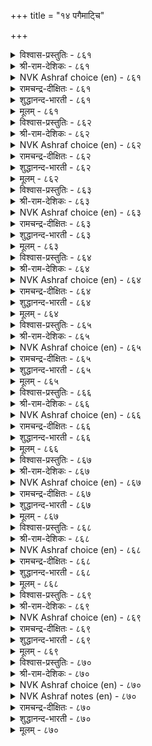 +++
title = "१४ पगैमाट्चि"

+++


<details><summary>विश्वास-प्रस्तुतिः - ८६१</summary>

वलियार्क्कु माऱेट्रल् ओम्बुग ओम्बा  
मॆलियार्मेल् मेग पगै।       ८६१
</details>

<details><summary>श्री-राम-देशिकः - ८६१</summary>

अधिकारः ८७. शत्रुनिर्णयः  
आत्मनोऽपि बलाढ्यैस्तु वैरभावो विमुच्यताम् ।  
न त्याज्यं सर्वदा वैरं स्वस्मादल्पबलान्वितैः ॥ ८६१॥
</details>

<details><summary>NVK Ashraf choice (en) - ८६१</summary>

०८६१
Avoid opposing the strong.
Cherish your desire of enmity with the weak. *
(W.H. Drew and J. Lazarus), (N.V.K. Ashraf)
</details>

<details><summary>रामचन्द्र-दीक्षितः - ८६१</summary>

861 valiyārkku māṟēṟṟal ōmpuka ōmpā  
meliyārmēṉ mēka pakai.

861\. Avoid hostility towards the powerful do not cease from hostility towards the weak.  
</details>

<details><summary>शुद्धानन्द-भारती - ८६१</summary>

1\. வலியார்க்கு மாறேற்றல் ஓம்புக ஓம்பா  
மெலியார்மேல் மேக பகை.  
Turn from strife with foes too strong  
With the feeble for battle long.        861  
</details>

<details><summary>मूलम् - ८६१</summary>

वलियार्क्कु माऱेट्रल् ओम्बुग ओम्बा  
मॆलियार्मेल् मेग पगै।       ८६१
</details>

<details><summary>विश्वास-प्रस्तुतिः - ८६२</summary>

अन्बिलन् आण्ड्र तुणैयिलन् तान्दुव्वान्  
ऎन्बरियुम् एदिलान् तुप्पु।       ८६२
</details>

<details><summary>श्री-राम-देशिकः - ८६२</summary>

स्वाश्रितेषु प्रीतिहीनो सैन्यादिबलवर्जितः ।  
स्वयं च बलहीनश्चेत् कथं शत्रून् विजेष्यति ॥ ८६२॥
</details>

<details><summary>NVK Ashraf choice (en) - ८६२</summary>

०८६२
No love, great support, or own strength has he!
How can he survive a strong enemy? *
(M.S. Poornalingam Pillai), ( Shuddhananda Bharatiar)
</details>

<details><summary>रामचन्द्र-दीक्षितः - ८६२</summary>

862 aṉpilaṉ āṉṟa tuṇaiyilaṉ tāṉtuvvāṉ  
eṉpariyum ētilāṉ tuppu.

862\. One devoid of love has neither the strength nor support. How can he stem the tide of the advancing foe?  
</details>

<details><summary>शुद्धानन्द-भारती - ८६२</summary>

2\. அன்பிலன் ஆன்ற துணையிலன் தான்துவ்வான்  
என்பரியும் ஏதிலான் துப்பு.  
Loveless, aidless, powerless king  
Can he withstand an enemy strong?        862  
</details>

<details><summary>मूलम् - ८६२</summary>

अन्बिलन् आण्ड्र तुणैयिलन् तान्दुव्वान्  
ऎन्बरियुम् एदिलान् तुप्पु।       ८६२
</details>

<details><summary>विश्वास-प्रस्तुतिः - ८६३</summary>

अञ्जुम् अऱियान् अमैविलन् ईगलान्  
तञ्जम् ऎळियन् पगैक्कु।       ८६३
</details>

<details><summary>श्री-राम-देशिकः - ८६३</summary>

भेतव्ये भयहीनस्य ज्ञातव्यं चाप्यजानतः ।  
अदातुर्मित्रहीनस्य सुलभा शत्रुवश्यता ॥ ८६३॥
</details>

<details><summary>NVK Ashraf choice (en) - ८६३</summary>

०८६३
A coward, ignorant, unsocial and mean
Is an easy prey to his enemy.
(P.S. Sundaram)
</details>

<details><summary>रामचन्द्र-दीक्षितः - ८६३</summary>

863 añcum aṟiyāṉ amaivilaṉ īkalāṉ  
tañcam eḷiyaṉ pakaikku.

863\. He who is cowardly, ignorant, restless and niggardly, falls an easy prey to his enemy.  
</details>

<details><summary>शुद्धानन्द-भारती - ८६३</summary>

3\. அஞ்சும் அறியான் அமைவிலன் ஈகலான்  
தஞ்சம் எளியன் பகைக்கு.  
Unskilled, timid, miser, misfit  
He is easy for foes to hit.        863  
</details>

<details><summary>मूलम् - ८६३</summary>

अञ्जुम् अऱियान् अमैविलन् ईगलान्  
तञ्जम् ऎळियन् पगैक्कु।       ८६३
</details>

<details><summary>विश्वास-प्रस्तुतिः - ८६४</summary>

नीङ्गान् वॆगुळि निऱैयिलन् ऎञ्ञाण्ड्रुम्  
याङ्गणुम् यार्क्कुम् ऎळिदु।       ८६४
</details>

<details><summary>श्री-राम-देशिकः - ८६४</summary>

सर्वत्र सर्वदा सर्वैः स जेतुं सुलभो भवेत् ।  
यः क्रोधवशमापन्नस्त्वशक्तश्चित्तनिग्रहे ॥ ८६४॥
</details>

<details><summary>NVK Ashraf choice (en) - ८६४</summary>

०८६४
The unrestrained and angry are an easy prey
To anyone, anytime, anywhere.
(P.S. Sundaram)
</details>

<details><summary>रामचन्द्र-दीक्षितः - ८६४</summary>

864 nīṅkāṉ vekuḷi niṟaiyilaṉ eññāṉṟum  
yāṅkaṇum yārkkum eḷitu.

864\. He who does not abstain from anger and has insufficient resources can be attacked by any one at any time.  
</details>

<details><summary>शुद्धानन्द-भारती - ८६४</summary>

4\. நீங்கான் வெகுளி நிறையிலன் எஞ்ஞான்றும்  
யாங்கணும் யார்க்கும் எளிது.  
The wrathful restive man is prey  
To any, anywhere any day.        864  
</details>

<details><summary>मूलम् - ८६४</summary>

नीङ्गान् वॆगुळि निऱैयिलन् ऎञ्ञाण्ड्रुम्  
याङ्गणुम् यार्क्कुम् ऎळिदु।       ८६४
</details>

<details><summary>विश्वास-प्रस्तुतिः - ८६५</summary>

वऴिनोक्कान् वाय्प्पन सॆय्यान् पऴिनोक्कान्  
पण्बिलन् पट्रार्क्कु इनिदु।      ८६५
</details>

<details><summary>श्री-राम-देशिकः - ८६५</summary>

अज्ञात नीतिशास्त्राणामकर्ता शास्त्रकर्मणाम् ।  
अभीरुरपवादानां निर्गुणः स्याद्रिपोर्वशे ॥ ८६५॥
</details>

<details><summary>NVK Ashraf choice (en) - ८६५</summary>

०८६५
Foes prefer the tactless and shameless one
Who cares not for codes and scorns.
(N.V.K. Ashraf)
</details>

<details><summary>रामचन्द्र-दीक्षितः - ८६५</summary>

865 vaḻinōkkāṉ vāyppaṉa ceyyāṉ paḻinōkkāṉ  
paṇpilaṉ paṟṟārkku iṉitu.

865\. He who does not walk in the right path or follow the rule, who is callous to public odium falls an easy victim to his enemies.  
</details>

<details><summary>शुद्धानन्द-भारती - ८६५</summary>

5\. வழிநோக்கான் வாய்ப்பன செய்யான் பழிநோக்கான்  
பண்பிலன் பற்றார்க்கு இனிது.  
Crooked, cruel, tactless and base  
Any foe can fell him with ease.        865  
</details>

<details><summary>मूलम् - ८६५</summary>

वऴिनोक्कान् वाय्प्पन सॆय्यान् पऴिनोक्कान्  
पण्बिलन् पट्रार्क्कु इनिदु।      ८६५
</details>

<details><summary>विश्वास-प्रस्तुतिः - ८६६</summary>

काणाच् चिनत्तान् कऴिबॆरुङ् गामत्तान्  
पेणामै पेणप् पडुम्।       ८६६
</details>

<details><summary>श्री-राम-देशिकः - ८६६</summary>

स्वपरज्ञानविध्वंसकारणक्रोधसंयुतः ।  
विजृम्भत्कामनिचयुक्तः क्षीयेत् सत्वरम् ॥ ८६६॥
</details>

<details><summary>NVK Ashraf choice (en) - ८६६</summary>

०८६६
Those with blind fury and inordinate lust
Are vulnerable enemies to be nursed with.
(N.V.K. Ashraf)
</details>

<details><summary>रामचन्द्र-दीक्षितः - ८६६</summary>

866 kāṇāc ciṉattāṉ kaḻiperum kāmattāṉ  
pēṇāmai pēṇap paṭum.

866\. One can court the enmity of the blindly wrathful and the inordinately lustful.  
</details>

<details><summary>शुद्धानन्द-भारती - ८६६</summary>

6\. காணாச் சினத்தான் கழிபெருங் காமத்தான்  
பேணாமை பேணப் படும்.  
Blind in rage and mad in lust  
To have his hatred is but just.        866  
</details>

<details><summary>मूलम् - ८६६</summary>

काणाच् चिनत्तान् कऴिबॆरुङ् गामत्तान्  
पेणामै पेणप् पडुम्।       ८६६
</details>

<details><summary>विश्वास-प्रस्तुतिः - ८६७</summary>

कॊडुत्तुम् कॊळल्वेण्डुम् मण्ड्र अडुत्तिरुन्दु  
माणाद सॆय्वान् पगै।       ८६७
</details>

<details><summary>श्री-राम-देशिकः - ८६७</summary>

स्वारब्धस्यैव कार्यस्य विरुद्धं कुरुते च यः ।  
वैरं सम्पाद्यतां तेन साकमर्थं प्रदाय वा ॥ ८६७॥
</details>

<details><summary>NVK Ashraf choice (en) - ८६७</summary>

०८६७
He is a foe worth purchasing
Who starts a fight and does all wrong.
(P.S. Sundaram)
</details>

<details><summary>रामचन्द्र-दीक्षितः - ८६७</summary>

867 koṭuttum koḷalvēṇṭum maṉṟa aṭuttiruntu  
māṇāta ceyvāṉ pakai.

867\. It is good to get the enmity of one who is blind to one’s purpose.  
</details>

<details><summary>शुद्धानन्द-भारती - ८६७</summary>

7\. கொடுத்தும் கொளல்வேண்டும் மன்ற அடுத்திருந்து  
மாணாத செய்வான் பகை.  
Pay and buy his enmity  
Who muddles chance with oddity.        867  
</details>

<details><summary>मूलम् - ८६७</summary>

कॊडुत्तुम् कॊळल्वेण्डुम् मण्ड्र अडुत्तिरुन्दु  
माणाद सॆय्वान् पगै।       ८६७
</details>

<details><summary>विश्वास-प्रस्तुतिः - ८६८</summary>

कुणनिलनाय्क् कुट्रम् पलवायिन् माट्रार्क्कु  
इननिलनाम् एमाप् पुडैत्तु।      ८६८
</details>

<details><summary>श्री-राम-देशिकः - ८६८</summary>

अगुणी दोषभाङ् मैत्रीं न केनापि स विन्दते ।  
तदेव मैत्रीराहित्यं रिपणां जयदं भवेत् ॥ ८६८॥
</details>

<details><summary>NVK Ashraf choice (en) - ८६८</summary>

०८६८
Enemies will rejoice the one
With no virtues, many vices, and no allies. *
(V.V.S. Aiyar)
</details>

<details><summary>रामचन्द्र-दीक्षितः - ८६८</summary>

868 kuṇaṉilaṉāyk kuṟṟam palavāyiṉ māṟṟārkku  
iṉaṉilaṉām ēmāppu uṭaittu.

868\. One who is void of virtue but full of vice invites the foe.  
</details>

<details><summary>शुद्धानन्द-भारती - ८६८</summary>

8\. குணனிலனாய்க் குற்றம் பலவாயின் மாற்றார்க்கு  
இனனிலனாம் ஏமாப்பு உடைத்து.  
With no virtue but full of vice  
He loses friends and delights foes.        868  
</details>

<details><summary>मूलम् - ८६८</summary>

कुणनिलनाय्क् कुट्रम् पलवायिन् माट्रार्क्कु  
इननिलनाम् एमाप् पुडैत्तु।      ८६८
</details>

<details><summary>विश्वास-प्रस्तुतिः - ८६९</summary>

सॆऱुवार्क्कुच् चेणिगवा इन्बम् अऱिविला  
अञ्जुम् पगैवर्प् पॆऱिन्।       ८६९
</details>

<details><summary>श्री-राम-देशिकः - ८६९</summary>

अज्ञातनीतिशास्त्रार्थैः कार्यसाधनभीरुभिः ।  
रिपुर्भियुद्धकर्ता तु जित्वा श्रेष्ठसुखं व्रजेत् ॥ ८६९॥
</details>

<details><summary>NVK Ashraf choice (en) - ८६९</summary>

०८६९
Enemies' joy has no bounds
When they get a fool and coward as a foe. *
(P.S. Sundaram), ( Shuddhananda Bharatiar)
</details>

<details><summary>रामचन्द्र-दीक्षितः - ८६९</summary>

869 ceṟuvārkkuc cēṇikavā iṉpam aṟivilā  
añcum pakaivarp peṟiṉ.

869\. The cowardly and the foolish gladden the heart of the foe beyond measure.  
</details>

<details><summary>शुद्धानन्द-भारती - ८६९</summary>

9\. செறுவார்க்குச் சேணிகவா இன்பம் அறிவிலா  
அஞ்சும் பகைவர்ப் பெறின்.  
The joy of heroes knows no bounds  
When timid fools are opponents.        869  
</details>

<details><summary>मूलम् - ८६९</summary>

सॆऱुवार्क्कुच् चेणिगवा इन्बम् अऱिविला  
अञ्जुम् पगैवर्प् पॆऱिन्।       ८६९
</details>

<details><summary>विश्वास-प्रस्तुतिः - ८७०</summary>

कल्लान् वॆगुळुम् सिऱुबॊरुळ् ऎञ्ञाण्ड्रुम्  
ऒल्लानै ऒल्ला तॊळि।       ८७०
</details>

<details><summary>श्री-राम-देशिकः - ८७०</summary>

अज्ञातनीतिशास्त्रैस्तु साकं वैरं फलप्रदम् ।  
तथा कर्तुमशक्तो यस्तस्य कीर्तिर्न सिध्यति ॥ ८७०॥
</details>

<details><summary>NVK Ashraf choice (en) - ८७०</summary>

०८७०
No glory or gain can ever come to one
Who cannot overcome an ignorant foe. *
(K. Krishnaswamy & Vijaya Ramkumar)
</details>

<details><summary>NVK Ashraf notes (en) - ८७०</summary>

८७०. A couplet that has been translated differently by different authors: (Satguru Subramuniyaswami) puts it as: "Fame will escape the grasp of those who fail to grasp the wealth of fools who failed to learn". Manakkudavar, one of the great ancient commentators of Kural, takes these words "कल्लान्, वॆगुळुम्, सिऱुबॊरुळ्" to mean "ignorant, angry and deficient" as attributes of an enemy [Diaz, २०००]. Other interesting translation is: "Fame will escape him who lets escape an easy victory over a fool" – (P.S. Sundaram). 
</details>

<details><summary>रामचन्द्र-दीक्षितः - ८७०</summary>

870 kallāṉ vekuḷum ciṟuporuḷ eññāṉṟum  
ollāṉai ollātu oḷi.

870\. Glory awaits one who does not exploit the ignorant.  
</details>

<details><summary>शुद्धानन्द-भारती - ८७०</summary>

10\. கல்லான் வெகுளும் சிறுபொருள் எஞ்ஞான்றும்  
ஒல்லானை ஒல்லாது ஒளி.  
Glory's light he will not gain  
Who fails to fight a fool and win.        870  
</details>

<details><summary>मूलम् - ८७०</summary>

कल्लान् वॆगुळुम् सिऱुबॊरुळ् ऎञ्ञाण्ड्रुम्  
ऒल्लानै ऒल्ला तॊळि।       ८७०
</details>
